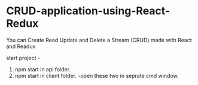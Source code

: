 # CRUD-application-using-React-Redux
You can Create Read Update and Delete a Stream (CRUD) made with React and Readux 

start project - 
1. npm start in api folder.
2. npm start in client folder.
-open these two in seprate cmd window.
